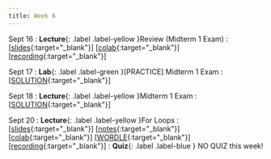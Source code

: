 ```yaml
---
title: Week 6
---
```


Sept 16
: **Lecture**{: .label .label-yellow }Review (Midterm 1 Exam)
  :  \[[slides](https://docs.google.com/document/d/1XIpgIwvZjG4bXGgeAcSaYmJvrVk_f1_z-sAhTgoqWdY/edit?usp=sharing){:target="_blank"}\] \[[colab](https://docs.google.com/document/d/1XIpgIwvZjG4bXGgeAcSaYmJvrVk_f1_z-sAhTgoqWdY/edit?usp=sharing){:target="_blank"}\] \[[recording](https://docs.google.com/document/d/1XIpgIwvZjG4bXGgeAcSaYmJvrVk_f1_z-sAhTgoqWdY/edit?usp=sharing){:target="_blank"}\]

Sept 17
: **Lab**{: .label .label-green }[PRACTICE] Midterm 1 Exam
  :  \[[SOLUTION](https://docs.google.com/document/d/1XIpgIwvZjG4bXGgeAcSaYmJvrVk_f1_z-sAhTgoqWdY/edit?usp=sharing){:target="_blank"}\]

Sept 18
: **Lecture**{: .label .label-yellow }Midterm 1 Exam
  :  \[[SOLUTION](https://docs.google.com/document/d/1XIpgIwvZjG4bXGgeAcSaYmJvrVk_f1_z-sAhTgoqWdY/edit?usp=sharing){:target="_blank"}\]

Sept 20
: **Lecture**{: .label .label-yellow }For Loops
  : \[[slides](https://docs.google.com/document/d/1XIpgIwvZjG4bXGgeAcSaYmJvrVk_f1_z-sAhTgoqWdY/edit?usp=sharing){:target="_blank"}\] \[[notes](https://docs.google.com/document/d/1XIpgIwvZjG4bXGgeAcSaYmJvrVk_f1_z-sAhTgoqWdY/edit?usp=sharing){:target="_blank"}\] \[[colab](https://docs.google.com/document/d/1XIpgIwvZjG4bXGgeAcSaYmJvrVk_f1_z-sAhTgoqWdY/edit?usp=sharing){:target="_blank"}\] \[[WORDLE](https://colab.research.google.com/drive/1LsFbdIBOgqjD2aXJy7ThC2cj-1ovnSLr?usp=sharing){:target="_blank"}\] \[[recording](https://docs.google.com/document/d/1XIpgIwvZjG4bXGgeAcSaYmJvrVk_f1_z-sAhTgoqWdY/edit?usp=sharing){:target="_blank"}\]
: **Quiz**{: .label .label-blue } NO QUIZ this week!